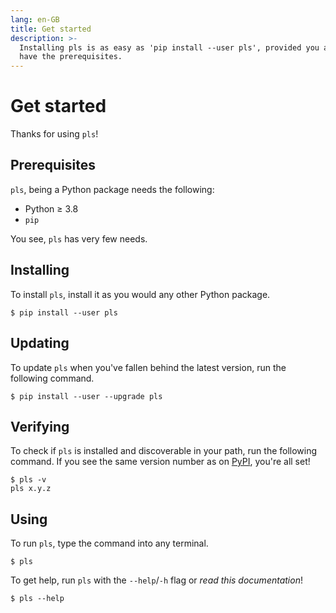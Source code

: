 ```yaml
---
lang: en-GB
title: Get started
description: >-
  Installing pls is as easy as 'pip install --user pls', provided you already
  have the prerequisites.
---
```


# Get started

Thanks for using `pls`!

## Prerequisites

`pls`, being a Python package needs the following:

- Python ≥ 3.8
- `pip`

You see, `pls` has very few needs.

## Installing

To install `pls`, install it as you would any other Python package.

```:no-line-numbers
$ pip install --user pls
```

## Updating

To update `pls` when you've fallen behind the latest version, run the following
command.

```:no-line-numbers
$ pip install --user --upgrade pls
```

## Verifying

To check if `pls` is installed and discoverable in your path, run the following
command. If you see the same version number as on
[PyPI](https://pypi.org/project/pls/), you're all set!

```:no-line-numbers
$ pls -v
pls x.y.z
```

## Using

To run `pls`, type the command into any terminal.

```:no-line-numbers
$ pls
```

To get help, run `pls` with the `--help`/`-h` flag or _read this documentation_!

```:no-line-numbers
$ pls --help
```
